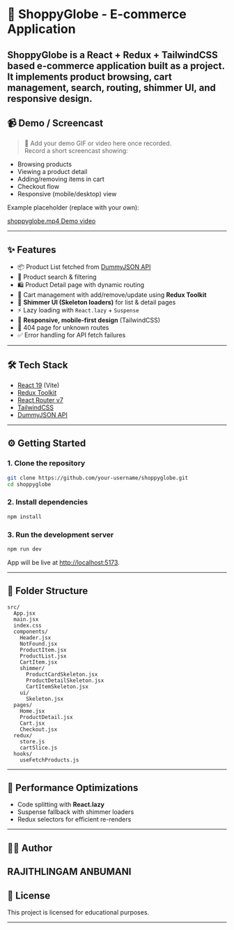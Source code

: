 
# 🛒 ShoppyGlobe - E-commerce Application

ShoppyGlobe is a **React + Redux + TailwindCSS** based e-commerce application built as a project.  
It implements product browsing, cart management, search, routing, shimmer UI, and responsive design.
---

## 📹 Demo / Screencast

> 🎥 Add your demo GIF or video here once recorded.  
Record a short screencast showing:
- Browsing products
- Viewing a product detail
- Adding/removing items in cart
- Checkout flow
- Responsive (mobile/desktop) view

Example placeholder (replace with your own):

[shoppyglobe.mp4 Demo video](https://github.com/rajithlingam/InternShala/raw/refs/heads/main/projectS/REACT.JS/shoppyglobe/shoppyglobe.mp4)

---

## ✨ Features

- 📦 Product List fetched from [DummyJSON API](https://dummyjson.com/products)  
- 🔎 Product search & filtering  
- 🛍️ Product Detail page with dynamic routing  
- 🛒 Cart management with add/remove/update using **Redux Toolkit**  
- 🎨 **Shimmer UI (Skeleton loaders)** for list & detail pages  
- ⚡ Lazy loading with `React.lazy` + `Suspense`  
- 📱 **Responsive, mobile-first design** (TailwindCSS)  
- 🚫 404 page for unknown routes  
- ✅ Error handling for API fetch failures  

---

## 🛠️ Tech Stack

- [React 19](https://react.dev/) (Vite)  
- [Redux Toolkit](https://redux-toolkit.js.org/)  
- [React Router v7](https://reactrouter.com/)  
- [TailwindCSS](https://tailwindcss.com/)  
- [DummyJSON API](https://dummyjson.com/)  

---

## ⚙️ Getting Started

### 1. Clone the repository
```bash
git clone https://github.com/your-username/shoppyglobe.git
cd shoppyglobe
````

### 2. Install dependencies

```bash
npm install
```

### 3. Run the development server

```bash
npm run dev
```

App will be live at [http://localhost:5173](http://localhost:5173).

---

## 📂 Folder Structure

```
src/
  App.jsx
  main.jsx
  index.css
  components/
    Header.jsx
    NotFound.jsx
    ProductItem.jsx
    ProductList.jsx
    CartItem.jsx
    shimmer/
      ProductCardSkeleton.jsx
      ProductDetailSkeleton.jsx
      CartItemSkeleton.jsx
    ui/
      Skeleton.jsx
  pages/
    Home.jsx
    ProductDetail.jsx
    Cart.jsx
    Checkout.jsx
  redux/
    store.js
    cartSlice.js
  hooks/
    useFetchProducts.js
```

---

## 🚀 Performance Optimizations

* Code splitting with **React.lazy**
* Suspense fallback with shimmer loaders
* Redux selectors for efficient re-renders

---

## 👨‍💻 Author

**RAJITHLINGAM ANBUMANI**
---

## 📜 License

This project is licensed for educational purposes.

---